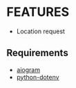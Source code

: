 # FEATURES

- Location request

## Requirements

- [aiogram](https://github.com/aiogram/aiogram)
- [python-dotenv](https://github.com/theskum/python-dotenv)
